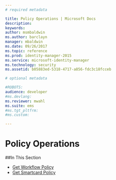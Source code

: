 ```yaml
---
# required metadata

title: Policy Operations | Microsoft Docs
description:
keywords:
author: msmbaldwin
ms.author: barclayn
manager: mbaldwin
ms.date: 09/26/2017
ms.topic: reference
ms.prod: identity-manager-2015
ms.service: microsoft-identity-manager
ms.technology: security
ms.assetid: b05883ed-5318-4717-a856-fdc3c18fcceb

# optional metadata

#ROBOTS:
audience: developer
#ms.devlang:
ms.reviewer: mwahl
ms.suite: ems
#ms.tgt_pltfrm:
#ms.custom:

---
```


# Policy Operations

##In This Section

- [Get Workflow Policy](get-workflow-policy.md)
- [Get Smartcard Policy](get-smartcard-policy.md)

